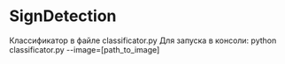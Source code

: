 # SignDetection
Классификатор в файле classificator.py
Для запуска в консоли: python classificator.py --image=[path_to_image]
